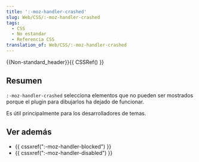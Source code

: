 ```yaml
---
title: ':-moz-handler-crashed'
slug: Web/CSS/:-moz-handler-crashed
tags:
  - CSS
  - No estandar
  - Referencia CSS
translation_of: Web/CSS/:-moz-handler-crashed
---
```


{{Non-standard_header}}{{ CSSRef() }}

## Resumen

`:-moz-handler-crashed` selecciona elementos que no pueden ser mostrados porque el plugin para dibujarlos ha dejado de funcionar.

Es útil principalmente para los desarrolladores de temas.

## Ver además

- {{ cssxref(":-moz-handler-blocked") }}
- {{ cssxref(":-moz-handler-disabled") }}
